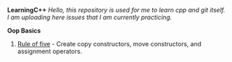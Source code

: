 **LearningC++**
*Hello, this repository is used for me to learn cpp and git itself. I am uploading here issues that I am currently practicing.*

**Oop Basics**
1. [Rule of five](https://github.com/Ultimaa/CPP_Basics_Learning/blob/master/OopBasics/ruleOf5.cpp) - Create copy constructors, move constructors, and assignment operators.